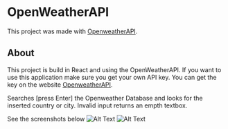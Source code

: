 # OpenWeatherAPI

This project was made with [OpenweatherAPI](https://openweathermap.org/).

## About

This project is build in React and using the OpenWeatherAPI.
If you want to use this application make sure you get your own API key. You can get the key on the website [OpenweatherAPI](https://openweathermap.org/). 

Searches [press Enter] the Openweather Database and looks for the inserted country or city.
Invalid input returns an empth textbox.

See the screenshots below 
![Alt Text](/weatherapi/Preview1.JPG)
![Alt Text](/weatherapi/Preview2.JPG)

